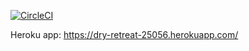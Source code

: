 [![CircleCI](https://circleci.com/gh/wxie11/temperature_converter.svg?style=svg)](https://circleci.com/gh/wxie11/temperature_converter)

Heroku app: https://dry-retreat-25056.herokuapp.com/